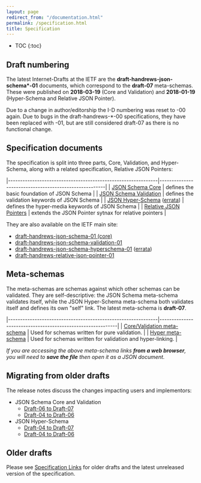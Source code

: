 ```yaml
---
layout: page
redirect_from: "/documentation.html"
permalink: /specification.html
title: Specification
---
```


* TOC
{:toc}

Draft numbering
---------------

The latest Internet-Drafts at the IETF are the **draft-handrews-json-schema\*-01** documents, which correspond to the **draft-07** meta-schemas. These were published on **2018-03-19** (Core and Validation) and **2018-01-19** (Hyper-Schema and Relative JSON Pointer).

Due to a change in author/editorship the I-D numbering was reset to -00 again.  Due to bugs in the draft-handrews-\*-00 specifications, they have been replaced with -01, but are still considered draft-07 as there is no functional change.

Specification documents
-----------------------

The specification is split into three parts, Core, Validation, and Hyper-Schema, along with a related specification, Relative JSON Pointers:

|--------------------------------------------------------------|-------------------------------------------------------|
| [JSON Schema Core](latest/json-schema-core.html)             | defines the basic foundation of JSON Schema           |
| [JSON Schema Validation](latest/json-schema-validation.html) | defines the validation keywords of JSON Schema        |
| [JSON Hyper-Schema](latest/json-schema-hypermedia.html) ([errata](https://github.com/json-schema-org/json-schema-spec/issues?q=label%3Aerrata+label%3Ahypermedia))     | defines the hyper-media keywords of JSON Schema       |
| [Relative JSON Pointers](latest/relative-json-pointer.html)  | extends the JSON Pointer sytnax for relative pointers |

They are also available on the IETF main site:
* [draft-handrews-json-schema-01 (core)](http://tools.ietf.org/html/draft-handrews-json-schema-01)
* [draft-handrews-json-schema-validation-01](http://tools.ietf.org/html/draft-handrews-json-schema-validation-01)
* [draft-handrews-json-schema-hyperschema-01](http://tools.ietf.org/html/draft-handrews-json-schema-hyperschema-01) ([errata](https://github.com/json-schema-org/json-schema-spec/issues?q=label%3Aerrata+label%3Ahypermedia))
* [draft-handrews-relative-json-pointer-01](https://tools.ietf.org/html/draft-handrews-relative-json-pointer-01)

Meta-schemas
------------

The meta-schemas are schemas against which other schemas can be validated. They are self-descriptive: the JSON Schema meta-schema validates itself, while the JSON Hyper-Schema meta-schema both validates itself and defines its own "self" link.
The latest meta-schema is **draft-07**.

|--------------------------------------------------------------|------------------------------------------------------------|
| [Core/Validation meta-schema](http://json-schema.org/draft-07/schema) | Used for schemas written for pure validation.              |
| [Hyper meta-schema](http://json-schema.org/draft-07/hyper-schema)     | Used for schemas written for validation and hyper-linking. |

_If you are accessing the above meta-schema links **from a web browser**, you will need to **save the file** then open it as a JSON document._

Migrating from older drafts
-------------

The release notes discuss the changes impacting users and implementors:

- JSON Schema Core and Validation
    - [Draft-06 to Draft-07](draft-07/json-schema-release-notes.html)
    - [Draft-04 to Draft-06](draft-06/json-schema-release-notes.html)
- JSON Hyper-Schema
    - [Draft-04 to Draft-07](draft-07/json-hyper-schema-release-notes.html)
    - [Draft-04 to Draft-06](draft-06/json-hyper-schema-release-notes.html)

Older drafts
------------

Please see [Specification Links](specification-links.md) for older drafts and the latest unreleased version of the specification.
